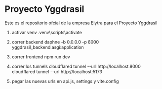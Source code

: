 # Proyecto Yggdrasil
 Este es el repositorio ofcial de la empresa Elytra para el Proyecto Yggdrasil

1. activar venv 
.venv\scripts\activate
2. correr backend
daphne -b 0.0.0.0 -p 8000 yggdrasil_backend.asgi:application
3. correr frontend
npm run dev

4. correr los tunnels
cloudflared tunnel --url http://localhost:8000
cloudflared tunnel --url http://localhost:5173

5. pegar las nuevas urls en api.js, settings y vite.config